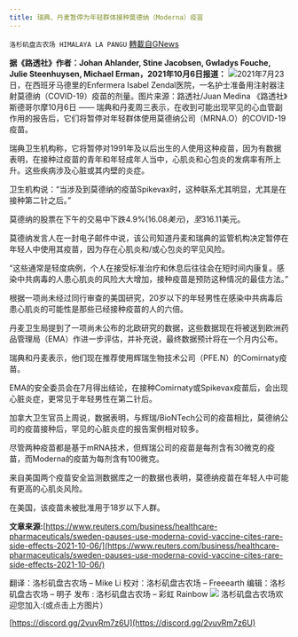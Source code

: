 ```yaml
---
title: 瑞典、丹麦暂停为年轻群体接种莫德纳（Moderna）疫苗
---
```

`洛杉矶盘古农场 HIMALAYA LA PANGU` [轉載自GNews](https://gnews.org/zh-hans/1584418/)

**据《路透社》作者：Johan Ahlander, Stine Jacobsen, Gwladys Fouche, Julie Steenhuysen, Michael Erman，2021年10月6日报道：**
![](https://assets.gnews.org/wp-content/uploads/2021/10/32-a71ie-wzywl-3.jpg)2021年7月23日，在西班牙马德里的Enfermera Isabel Zendal医院，一名护士准备用注射器注射莫德纳（COVID-19）疫苗的剂量。图片来源：路透社/Juan Medina
《路透社》斯德哥尔摩10月6日 —— 瑞典和丹麦周三表示，在收到可能出现罕见的心血管副作用的报告后，它们将暂停对年轻群体使用莫德纳公司（MRNA.O）的COVID-19疫苗。

瑞典卫生机构称，它将暂停对1991年及以后出生的人使用这种疫苗，因为有数据表明，在接种过疫苗的青年和年轻成年人当中，心肌炎和心包炎的发病率有所上升。这些疾病涉及心脏或其内壁的炎症。

卫生机构说：“当涉及到莫德纳的疫苗Spikevax时，这种联系尤其明显，尤其是在接种第二针之后。”

莫德纳的股票在下午的交易中下跌4.9%($16.08美元)，至$316.11美元。

莫德纳发言人在一封电子邮件中说，该公司知道丹麦和瑞典的监管机构决定暂停在年轻人中使用其疫苗，因为存在心肌炎和/或心包炎的罕见风险。

“这些通常是轻度病例，个人在接受标准治疗和休息后往往会在短时间内康复。感染中共病毒的人患心肌炎的风险大大增加，接种疫苗是预防这种情况的最佳方法。”

根据一项尚未经过同行审查的美国研究，20岁以下的年轻男性在感染中共病毒后患心肌炎的可能性是那些已经接种疫苗的人的六倍。

丹麦卫生局提到了一项尚未公布的北欧研究的数据，这些数据现在将被送到欧洲药品管理局（EMA）作进一步评估，并补充说，最终数据预计将在一个月内公布。

瑞典和丹麦表示，他们现在推荐使用辉瑞生物技术公司（PFE.N）的Comirnaty疫苗。

EMA的安全委员会在7月得出结论，在接种Comirnaty或Spikevax疫苗后，会出现心脏炎症，更常见于年轻男性在第二针后。

加拿大卫生官员上周说，数据表明，与辉瑞/BioNTech公司的疫苗相比，莫德纳公司的疫苗接种后，罕见的心脏炎症的报告案例相对较多。

尽管两种疫苗都是基于mRNA技术，但辉瑞公司的疫苗是每剂含有30微克的疫苗，而Moderna的疫苗为每剂含有100微克。

来自美国两个疫苗安全监测数据库之一的数据也表明，莫德纳疫苗在年轻人中可能有更高的心肌炎风险。

在美国，该疫苗未被批准用于18岁以下人群。

**文章来源:**[https://www.reuters.com/business/healthcare-pharmaceuticals/sweden-pauses-use-moderna-covid-vaccine-cites-rare-side-effects-2021-10-06/](https://www.reuters.com/business/healthcare-pharmaceuticals/sweden-pauses-use-moderna-covid-vaccine-cites-rare-side-effects-2021-10-06/)

翻译：洛杉矶盘古农场 – Mike Li
校对：洛杉矶盘古农场 – Freeearth
编辑：洛杉矶盘古农场 – 明子
发布 : 洛杉矶盘古农场 – 彩虹 Rainbow
![](https://assets.gnews.org/wp-content/uploads/2021/03/WhatsApp-Image-2021-06-26-at-22.05.30.jpeg)
洛杉矶盘古农场欢迎您加入:(或点击上方图片）

[https://discord.gg/2vuvRm7z6U](https://discord.gg/2vuvRm7z6U)
